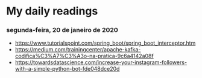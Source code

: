 # My daily readings

### segunda-feira, 20 de janeiro de 2020
* https://www.tutorialspoint.com/spring_boot/spring_boot_interceptor.htm
* https://medium.com/trainingcenter/apache-kafka-codifica%C3%A7%C3%A3o-na-pratica-9c6a4142a08f
* https://towardsdatascience.com/increase-your-instagram-followers-with-a-simple-python-bot-fde048dce20d
